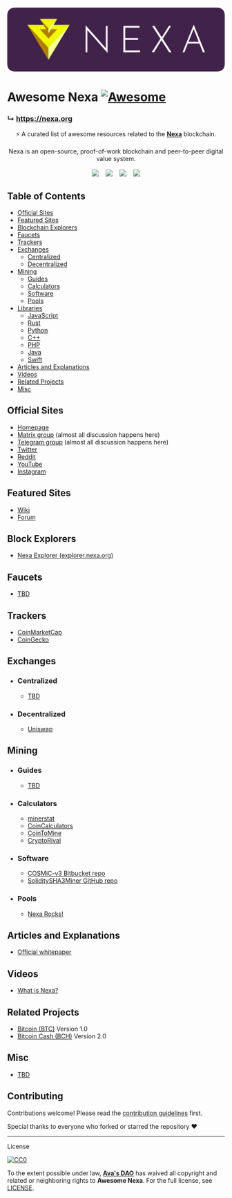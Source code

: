 ![Nexa Banner](assets/banner.png)

# Awesome Nexa [![Awesome](https://awesome.re/badge.svg)](https://awesome.re)

### ↳ https://nexa.org

<div align="center">
⚡ A curated list of awesome resources related to the <a href='https://nexa.org/'><strong>Nexa</strong></a> blockchain.
<br />
<br />
Nexa is an open-source, proof-of-work blockchain and peer-to-peer digital value system.
<br />
<br />
<a href="https://gitlab.com/nexa/nexa/-/commits/dev">
<img src="https://badgen.net/gitlab/last-commit/nexa/nexa/" /></a>
&nbsp;&nbsp;
<a href="https://gitlab.com/nexa/nexa/-/issues">
<img src="https://badgen.net/gitlab/open-issues/nexa/nexa" /></a>
&nbsp;&nbsp;
<a href="https://gitlab.com/nexa/nexa/-/releases">
<img src="https://badgen.net/npm/dm/bitcoinjs" /></a>
&nbsp;&nbsp;
<a href="https://gitlab.com/nexa/nexa">
<img src="https://img.shields.io/badge/License-CC--0-blue.svg" /></a>
</div>


## Table of Contents

- [Official Sites](#official-sites)
- [Featured Sites](#featured-sites)
- [Blockchain Explorers](#blockchain-explorers)
- [Faucets](#faucets)
- [Trackers](#trackers)
- [Exchanges](#exchanges)
  - [Centralized](#centralized)
  - [Decentralized](#decentralized)
- [Mining](#mining)
  - [Guides](#guides)
  - [Calculators](#calculators)
  - [Software](#software)
  - [Pools](#pools)
- [Libraries](#libraries)
  - [JavaScript](#javascript)
  - [Rust](#rust)
  - [Python](#python)
  - [C++](#cpp)
  - [PHP](#php)
  - [Java](#java)
  - [Swift](#swift)
- [Articles and Explanations](#articles-and-explanations)
- [Videos](#videos)
- [Related Projects](#related-projects)
- [Misc](#misc)


## Official Sites

- [Homepage](https://nexa.org/)
- [Matrix group](https://matrix.to/#/#nexacoin:matrix.org) (almost all discussion happens here)
- [Telegram group](https://discord.gg/JGEqqmS) (almost all discussion happens here)
- [Twitter](https://twitter.com/nexamoney)
- [Reddit](https://www.reddit.com/r/Nexa/)
- [YouTube](https://www.youtube.com/channel/UCH03nTnxs3TLmbSHtm54B1g)
- [Instagram](https://www.instagram.com/nexacoin/)


## Featured Sites

- [Wiki](https://nexa.wiki/)
- [Forum]()


## Block Explorers

- [Nexa Explorer (explorer.nexa.org)](https://explorer.nexa.org/)


## Faucets

- [TBD]()


## Trackers

- [CoinMarketCap]()
- [CoinGecko]()


## Exchanges

- ### Centralized
    - [TBD]()

- ### Decentralized
    - [Uniswap]()


## Mining

- ### Guides
    - [TBD]()

- ### Calculators
    - [minerstat](https://minerstat.com/coin/)
    - [CoinCalculators](https://www.coincalculators.io/)
    - [CoinToMine](https://cointomine.today/calculator/)
    - [CryptoRival](https://cryptorival.com/calcs/)

- ### Software
    - [COSMiC-v3 Bitbucket repo](https://bitbucket.org/LieutenantTofu/cosmic-v3/src/master/)
    - [SoliditySHA3Miner GitHub repo](https://github.com/lwYeo/SoliditySHA3Miner)

- ### Pools
    - [Nexa Rocks!](https://nexa.rocks/)


## Articles and Explanations

- [Official whitepaper]()


## Videos

- [What is Nexa?]()


## Related Projects

- [Bitcoin (BTC)](https://bitcoin.org) Version 1.0
- [Bitcoin Cash (BCH)](https://bitcoincash.org) Version 2.0


## Misc

- [TBD]()


## Contributing

Contributions welcome! Please read the [contribution guidelines](CONTRIBUTING.md) first.

Special thanks to everyone who forked or starred the repository ❤️

---

License

[![CC0](http://mirrors.creativecommons.org/presskit/buttons/88x31/svg/cc-zero.svg)](http://creativecommons.org/publicdomain/zero/1.0)

To the extent possible under law, [__Ava's DAO__](https://github.com/avasdao/) has waived all copyright and related or neighboring rights to __Awesome Nexa__. For the full license, see [LICENSE](LICENSE.md).
